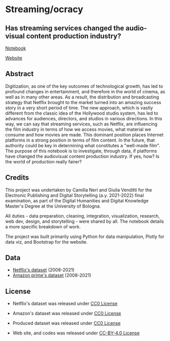 # Streaming/ocracy
## Has streaming services changed the audio-visual content production industry?

[Notebook](https://github.com/GiuliaVenditti/DigiatalStoryTelling/blob/main/notebook.ipynb) 

[Website]()

## Abstract 

Digitization, as one of the key outcomes of technological growth, has led to profound changes in entertainment, and therefore in the world of cinema, as well as in many other areas. As a result, the distribution and broadcasting strategy that Netflix brought to the market turned into an amazing success story in a very short period of time.
The new approach, which is vastly different from the classic idea of the Hollywood studio system, has led to advances for audiences, directors, and studios in various directions. In this way, we can say that streaming services, such as Netflix, are influencing the film industry in terms of how we access movies, what material we consume and how movies are made. This dominant position places Internet platforms in a strong position in terms of film content. In the future, that authority could be key in determining what constitutes a "well-made film".
The purpose of this notebook is to investigate, through data, if platforms have changed the audiovisual content production industry. If yes, how? Is the world of production really fairer? 

## Credits

This project was undertaken by Camilla Neri and Giulia Venditti for the Electronic Publishing and Digital Storytelling (a.y. 2021-2022) final examination, as part of the Digital Humanities and Digital Knowledge Master's Degree at the University of Bologna. 

All duties - data preparation, cleaning, integration, visualization, research, web dev, design, and storytelling - were shared by all. The notebook details a more specific breakdown of work.

The project was built primarily using Python for data manipulation, Plotly for data viz, and Bootstrap for the website.

## Data

* [Netflix's dataset](https://www.kaggle.com/datasets/shivamb/netflix-shows) (2008-2021)
* [Amazon prime's dataset](https://www.kaggle.com/datasets/shivamb/amazon-prime-movies-and-tv-shows) (2008-2021)

## License
* Netflix's dataset was released under [CC0 License](https://creativecommons.org/publicdomain/zero/1.0/)
* Amazon's dataset was released under [CC0 License](https://creativecommons.org/publicdomain/zero/1.0/)

* Produced dataset was released under [CC0 License](https://creativecommons.org/publicdomain/zero/1.0/)
* Web site, and codes was released under [CC-BY-4.0 License](https://creativecommons.org/licenses/by/4.0/)